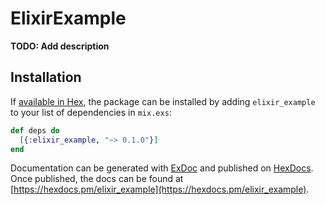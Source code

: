 # ElixirExample

**TODO: Add description**

## Installation

If [available in Hex](https://hex.pm/docs/publish), the package can be installed
by adding `elixir_example` to your list of dependencies in `mix.exs`:

```elixir
def deps do
  [{:elixir_example, "~> 0.1.0"}]
end
```

Documentation can be generated with [ExDoc](https://github.com/elixir-lang/ex_doc)
and published on [HexDocs](https://hexdocs.pm). Once published, the docs can
be found at [https://hexdocs.pm/elixir_example](https://hexdocs.pm/elixir_example).

